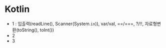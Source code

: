 # Kotlin

* 1 : 입출력(readLine(), Scanner(System.`in`)), var/val, ==/===, ?/!!, 자료형변환(toString(), toInt())
* 2
* 3
